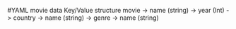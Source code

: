 #YAML movie data
Key/Value structure
    movie -> name (string)
          -> year (Int)
          -> country -> name (string)
          -> genre -> name (string)